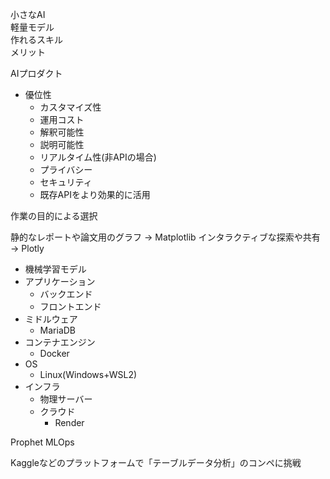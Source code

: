 小さなAI  
軽量モデル  
作れるスキル  
メリット  

AIプロダクト

* 優位性
    * カスタマイズ性
    * 運用コスト
    * 解釈可能性
    * 説明可能性
    * リアルタイム性(非APIの場合)
    * プライバシー
    * セキュリティ
    * 既存APIをより効果的に活用






作業の目的による選択

静的なレポートや論文用のグラフ → Matplotlib
インタラクティブな探索や共有 → Plotly




* 機械学習モデル
* アプリケーション
    * バックエンド
    * フロントエンド
* ミドルウェア
    * MariaDB
* コンテナエンジン
    * Docker
* OS
    * Linux(Windows+WSL2)
* インフラ
    * 物理サーバー
    * クラウド
        * Render



Prophet
MLOps


Kaggleなどのプラットフォームで「テーブルデータ分析」のコンペに挑戦